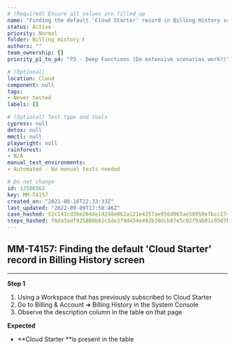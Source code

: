 ```yaml
---
# (Required) Ensure all values are filled up
name: "Finding the default 'Cloud Starter' record in Billing History screen"
status: Active
priority: Normal
folder: Billing History ❗
authors: ""
team_ownership: []
priority_p1_to_p4: "P3 - Deep Functions (Do extensive scenarios work?)"

# (Optional)
location: Cloud
component: null
tags: 
- Never tested
labels: []

# (Optional) Test type and tools
cypress: null
detox: null
mmctl: null
playwright: null
rainforest: 
- N/A
manual_test_environments: 
- Automated - No manual tests needed

# Do not change
id: 13506563
key: MM-T4157
created_on: "2021-08-16T22:33:33Z"
last_updated: "2022-09-09T17:58:46Z"
case_hashed: 52c141cd3be204de1d248e062a121e4257ae956d965ae58950efbcc17425c906e1d0ab4fed9486f81edc30c19fa56523
steps_hashed: f6da3adf925800b82c1de3f9d434e492b30dcb07e5c02f9ab01c0507beae0afb758d47072aa22f4b63a40bef61f4b744
---
```


<!-- (Auto-generated) Based on frontmatter's "key" and "name" -->

## MM-T4157: Finding the default 'Cloud Starter' record in Billing History screen

---

**Step 1**

1. Using a Workspace that has previously subscribed to Cloud Starter
2. Go to Billing & Account ➜ Billing History in the System Console
3. Observe the description column in the table on that page

**Expected**

- \*\*Cloud Starter \*\*is present in the table
